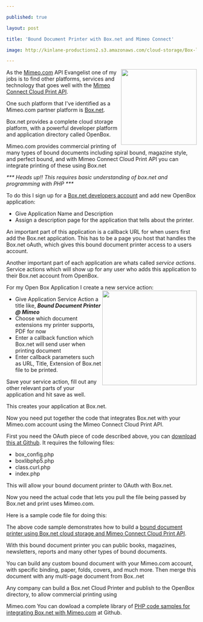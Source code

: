 ---
published: true
layout: post
title: 'Bound Document Printer with Box.net and Mimeo Connect'
image: http://kinlane-productions2.s3.amazonaws.com/cloud-storage/Box-logo-new.jpg
---

<img src="https://kinlane-productions2.s3.amazonaws.com/cloud-storage/Box-logo-new.jpg" alt="" width="200" align="right" />As the <a title="Mimeo.com" href="http://www.mimeo.com">Mimeo.com</a> API Evangelist one of my jobs is to find other platforms, services and technology that goes well with the <a title="Mimeo Connect Cloud Print API" href="../../">Mimeo Connect Cloud Print API</a>.<p>
One such platform that I've identified as a Mimeo.com partner platform is <a title="Box.net" href="http://www.box.net">Box.net</a>.<p>
Box.net provides a complete cloud storage platform, with a powerful developer platform and application directory called OpenBox.<p>
Mimeo.com provides commercial printing of many types of bound documents including spiral bound, magazine style, and perfect bound, and with Mimeo Connect Cloud Print API you can integrate printing of these using Box.net<p>
<em>*** Heads up!! This requires basic understanding of box.net and programming with PHP ***</em><p>
To do this I sign up for a <a title="Box.net Developer Account" href="http://www.box.net/developers">Box.net developers account</a> and add new OpenBox application:
<ul class="blue">
	<li>Give Application Name and Description</li>
	<li>Assign a description page for the application that tells about the printer.</li>
</ul>
An important part of this application is a callback URL for when users first add the Box.net application. This has to be a page you host that handles the Box.net oAuth, which gives this bound document printer access to a users account.<p>
Another important part of each application are whats called <em>service actions</em>.  Service actions which will show up for any user who adds this application to their Box.net account from OpenBox.<p>
For my Open Box Application I create a new service action:  <img src="https://kinlane-productions2.s3.amazonaws.com/Box.net/Open-Box.png" alt="" width="250" align="right" />
<ul class="blue">
	<li>Give Application Service Action a title like, <strong><em>Bound Document Printer @ Mimeo</em></strong></li>
	<li>Choose which document extensions my printer supports, PDF for now</li>
	<li>Enter a callback function which Box.net will send user when printing document</li>
	<li>Enter callback parameters such as URL, Title, Extension of Box.net file to be printed.</li>
</ul>
Save your service action, fill out any other relevant parts of your application and hit save as well.<p>
This creates your application at Box.net.<p>
Now you need put together the code that integrates Box.net with your Mimeo.com account using the Mimeo Connect Cloud Print API.<p>
First you need the OAuth piece of code described above, you can <a title="download at Github" href="https://github.com/mimeoconnect/Mimeo-Box.net">download this at Github</a>.  It requires the following files:
<ul class="blue">
	<li>box_config.php</li>
	<li>boxlibphp5.php</li>
	<li>class.curl.php</li>
	<li>index.php</li>
</ul>
This will allow your bound document printer to OAuth with Box.net.<p>
Now you need the actual code that lets you pull the file being passed by Box.net and print uses Mimeo.com.<p>
Here is a sample code file for doing this:<p>
<script src="https://gist.github.com/950054.js?file=Box.net%20-%20Mimeo%20Connect%20Bound%20Document%20Printer"></script><p>
The above code sample demonstrates how to build a <a title="bound" href="../../blog/blog_detail.php?ID=90">bound document printer using Box.net cloud storage and Mimeo Connect Cloud Print API</a>.<p>
With this bound document printer you can public books, magazines, newsletters, reports and many other types of bound documents.<p>
You can build any custom bound document with your Mimeo.com account, with specific binding, paper, folds, covers, and much more.  Then merge this document with any multi-page document from Box..net<p>
Any company can build a Box.net Cloud Printer and publish to the OpenBox directory, to allow commercial printing using<p>
Mimeo.com  You can dowload a complete library of <a title="PHP code samples for integrating Box.net with Mimeo.com" href="https://github.com/mimeoconnect/Mimeo-Box.net">PHP code samples for integrating Box.net with Mimeo.com</a> at Github.

